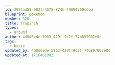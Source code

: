 ```yaml
---
id: 299fad81-082f-4075-874b-f9094569cdbd
blueprint: pokemon
number: 328
title: Trapinch
types:
  - ground
author: 4d8d6ede-5963-429f-9c2f-74b897007e0c
tags:
  - basic
updated_by: 4d8d6ede-5963-429f-9c2f-74b897007e0c
updated_at: 1716481882
---
```

